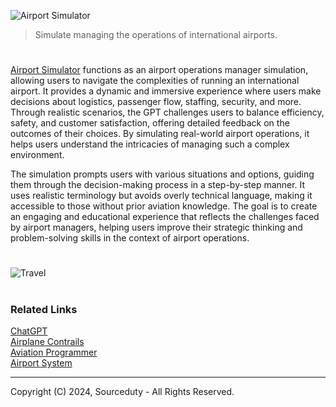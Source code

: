 ![Airport Simulator](https://github.com/user-attachments/assets/cb40a6e0-7aa2-42b5-9cb1-7cf2fcfeead0)

> Simulate managing the operations of international airports.

#

[Airport Simulator](https://chatgpt.com/g/g-qcciQ5Tug-airport-simulator) functions as an airport operations manager simulation, allowing users to navigate the complexities of running an international airport. It provides a dynamic and immersive experience where users make decisions about logistics, passenger flow, staffing, security, and more. Through realistic scenarios, the GPT challenges users to balance efficiency, safety, and customer satisfaction, offering detailed feedback on the outcomes of their choices. By simulating real-world airport operations, it helps users understand the intricacies of managing such a complex environment.

The simulation prompts users with various situations and options, guiding them through the decision-making process in a step-by-step manner. It uses realistic terminology but avoids overly technical language, making it accessible to those without prior aviation knowledge. The goal is to create an engaging and educational experience that reflects the challenges faced by airport managers, helping users improve their strategic thinking and problem-solving skills in the context of airport operations.

#

![Travel](https://github.com/user-attachments/assets/53793f64-022a-484a-8cb4-5e0a57855b34)

#
### Related Links

[ChatGPT](https://github.com/sourceduty/ChatGPT)
<br>
[Airplane Contrails](https://github.com/sourceduty/Airplane_Contrails)
<br>
[Aviation Programmer](https://github.com/sourceduty/Aviation_Progammer)
<br>
[Airport System](https://github.com/sourceduty/Airport_System)

***
Copyright (C) 2024, Sourceduty - All Rights Reserved.
